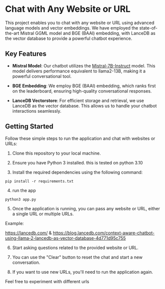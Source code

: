 # Chat with Any Website or URL

This project enables you to chat with any website or URL using advanced language models and vector embeddings. We have employed the state-of-the-art Mistral GGML model and BGE (BAAI) embedding, with LanceDB as the vector database to provide a powerful chatbot experience.

## Key Features

- **Mistral Model**: Our chatbot utilizes the [Mistral-7B-Instruct](https://huggingface.co/TheBloke/Mistral-7B-Instruct-v0.1-GGUF) model. This model delivers performance equivalent to llama2-13B, making it a powerful conversational tool.

- **BGE Embedding**: We employ BGE (BAAI) embedding, which ranks first on the leaderboard, ensuring high-quality conversational responses.

- **LanceDB Vectorstore**: For efficient storage and retrieval, we use LanceDB as the vector database. This allows us to handle your chatbot interactions seamlessly.

## Getting Started


Follow these simple steps to run the application and chat with websites or URLs:

1. Clone this repository to your local machine.

2. Ensure you have Python 3 installed. this is tested on python 3.10

3. Install the required dependencies using the following command:

```
pip install -r requirements.txt
```

4. run the app
```
python3 app.py
```

5. Once the application is running, you can pass any website or URL, either a single URL or multiple URLs.

Example:


https://lancedb.com/ & https://blog.lancedb.com/context-aware-chatbot-using-llama-2-lancedb-as-vector-database-4d771d95c755


6. Start asking questions related to the provided website or URL.

7. You can use the "Clear" button to reset the chat and start a new conversation.

8. If you want to use new URLs, you'll need to run the application again.

 Feel free to experiment with different urls 
